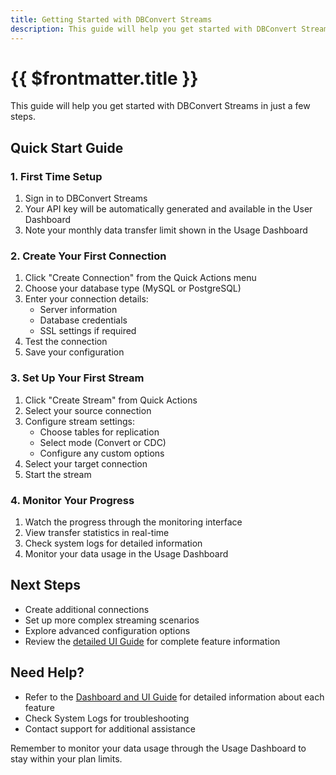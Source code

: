 ```yaml
---
title: Getting Started with DBConvert Streams
description: This guide will help you get started with DBConvert Streams in just a few steps.
---
```



# {{ $frontmatter.title }}

This guide will help you get started with DBConvert Streams in just a few steps.

## Quick Start Guide

### 1. First Time Setup
1. Sign in to DBConvert Streams
2. Your API key will be automatically generated and available in the User Dashboard
3. Note your monthly data transfer limit shown in the Usage Dashboard

### 2. Create Your First Connection
1. Click "Create Connection" from the Quick Actions menu
2. Choose your database type (MySQL or PostgreSQL)
3. Enter your connection details:
   - Server information
   - Database credentials
   - SSL settings if required
4. Test the connection
5. Save your configuration

### 3. Set Up Your First Stream
1. Click "Create Stream" from Quick Actions
2. Select your source connection
3. Configure stream settings:
   - Choose tables for replication
   - Select mode (Convert or CDC)
   - Configure any custom options
4. Select your target connection
5. Start the stream

### 4. Monitor Your Progress
1. Watch the progress through the monitoring interface
2. View transfer statistics in real-time
3. Check system logs for detailed information
4. Monitor your data usage in the Usage Dashboard

## Next Steps
- Create additional connections
- Set up more complex streaming scenarios
- Explore advanced configuration options
- Review the [detailed UI Guide](/guide/dashboard-ui-guide) for complete feature information

## Need Help?
- Refer to the [Dashboard and UI Guide](/guide/dashboard-ui-guide) for detailed information about each feature
- Check System Logs for troubleshooting
- Contact support for additional assistance

Remember to monitor your data usage through the Usage Dashboard to stay within your plan limits.